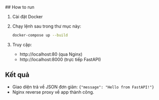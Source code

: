 ﻿﻿## How to run

1. Cài đặt Docker
2. Chạy lệnh sau trong thư mục này:

   ```bash
   docker-compose up --build
   ```

3. Truy cập:
   - http://localhost:80 (qua Nginx)
   - http://localhost:8000 (trực tiếp FastAPI)

## Kết quả

- Giao diện trả về JSON đơn giản: `{"message": "Hello from FastAPI!"}`
- Nginx reverse proxy về app thành công.

